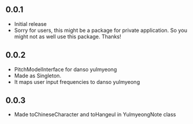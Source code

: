 ## 0.0.1

* Initial release
* Sorry for users, this might be a package for private application. So you might not as well use this package. Thanks!


## 0.0.2
* PitchModelInterface for danso yulmyeong
* Made as Singleton.
* It maps user input frequencies to danso yulmyeong

## 0.0.3
* Made toChineseCharacter and toHangeul in YulmyeongNote class
